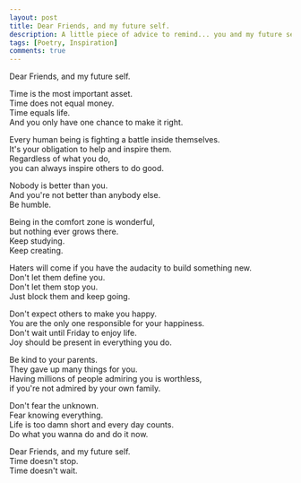 ```yaml
---
layout: post
title: Dear Friends, and my future self.
description: A little piece of advice to remind... you and my future self.
tags: [Poetry, Inspiration]
comments: true
---
```


Dear Friends, and my future self.

Time is the most important asset.<br>
Time does not equal money.<br>
Time equals life.<br>
And you only have one chance to make it right.

Every human being is fighting a battle inside themselves.<br>
It's your obligation to help and inspire them.<br>
Regardless of what you do,<br>
you can always inspire others to do good.

Nobody is better than you.<br>
And you're not better than anybody else.<br>
Be humble.

Being in the comfort zone is wonderful,<br>
but nothing ever grows there.<br>
Keep studying.<br>
Keep creating.

Haters will come if you have the audacity to build something new.<br>
Don't let them define you.<br>
Don't let them stop you.<br>
Just block them and keep going.

Don't expect others to make you happy.<br>
You are the only one responsible for your happiness.<br>
Don't wait until Friday to enjoy life.<br>
Joy should be present in everything you do.

Be kind to your parents.<br>
They gave up many things for you.<br>
Having millions of people admiring you is worthless,<br>
if you're not admired by your own family.

Don't fear the unknown.<br>
Fear knowing everything.<br>
Life is too damn short and every day counts.<br>
Do what you wanna do and do it now.

Dear Friends, and my future self.<br>
Time doesn't stop.<br>
Time doesn't wait.